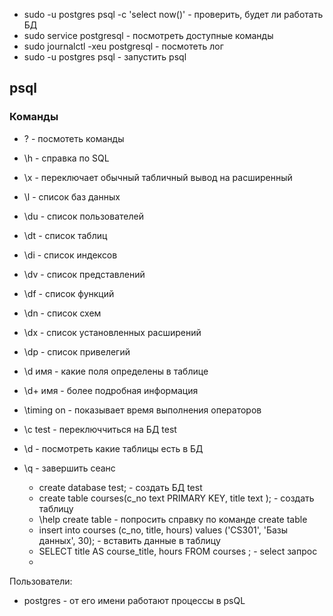 - sudo -u postgres psql -c 'select now()' - проверить, будет ли работать БД
- sudo service postgresql - посмотреть доступные команды
- sudo journalctl -xeu postgresql - посмотеть лог
- sudo -u postgres psql - запустить psql

## psql
### Команды
- \? - посмотеть команды
- \h - справка по SQL
- \x - переключает обычный табличный вывод на расширенный
- \l - список баз данных
- \du - список пользователей
- \dt - список таблиц
- \di - список индексов
- \dv - список представлений
- \df - список функций
- \dn - список схем
- \dx - список установленных расширений
- \dp - список привелегий
- \d имя - какие поля определены в таблице
- \d+ имя - более подробная информация
- \timing on - показывает время выполнения операторов
- \c  test - переключчиться на БД test
- \d - посмотреть какие таблицы есть в БД
- \q - завершить сеанс

  - create database test; - создать БД test
  - create table courses(c_no text PRIMARY KEY, title text ); - создать таблицу
  - \help create table - попросить справку по команде create table
  - insert into courses (c_no, title, hours) values ('CS301', 'Базы данных', 30); - вставить данные в таблицу
  - SELECT title AS course_title, hours FROM courses ; - select запрос
  - 



Пользователи:
- postgres - от его имени работают процессы в psQL